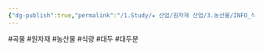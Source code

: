 ```yaml
---
{"dg-publish":true,"permalink":"/1.Study/★ 산업/원자재 산업/3.농산물/INFO_식량,가축 등/대두분/","created":"2024-11-20T21:02:28.914+09:00","updated":"2025-06-26T13:26:01.992+09:00"}
---
```


#곡물 #원자재 #농산물 #식량 #대두 #대두분 